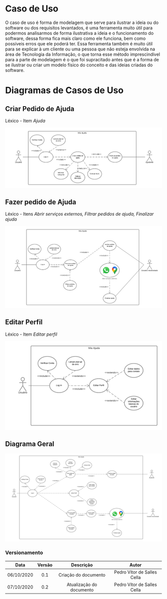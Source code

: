 # Caso de Uso

O caso de uso é forma de modelagem que serve para ilustrar a ideia ou do software ou dos requisitos levantados, é uma ferramenta muito útil para podermos analisarmos de forma ilustrativa a ideia e o funcionamento do software, dessa forma fica mais claro como ele funciona, bem como possíveis erros que ele poderá ter. Essa ferramenta também é muito útil para se explicar à um cliente ou uma pessoa que não esteja envolvida na área de Tecnologia da Informação, o que torna esse método imprescindível para a parte de modelagem é o que foi supracitado antes que é a forma de se ilustrar ou criar um modelo físico do conceito e das ideias criadas do software.

# Diagramas de Casos de Uso

## Criar Pedido de Ajuda
Léxico - Item <i>Ajuda</i>

![Ajuda](./images/ajuda.png)

## Fazer pedido de Ajuda
Léxico - Itens <i>Abrir serviços externos, Filtrar pedidos de ajuda, Finalizar ajuda</i>

![Pedido](./images/pedido.png)

## Editar Perfil
Léxico - Item <i>Editar perfil</i>

![Editar_Perfil](./images/perfil.png)

## Diagrama Geral

![Geral](./images/usecase.png)

### Versionamento

|Data|Versão|Descrição|Autor|
|:--------:|:---:|:-------------------: |:-----------------------:|
|06/10/2020| 0.1 | Criação do documento | Pedro Vítor de Salles Cella |
|07/10/2020| 0.2 | Atualização do documento | Pedro Vítor de Salles Cella |
